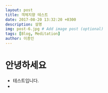 ```yaml
---
layout: post
title: 객체지향 테스트
date: 2017-08-20 13:32:20 +0300
description: 설명
img: post-6.jpg # Add image post (optional)
tags: [Blog, Meditation]
author: 이종인
---
```


# 안녕하세요

* 테스트입니다. 
* 